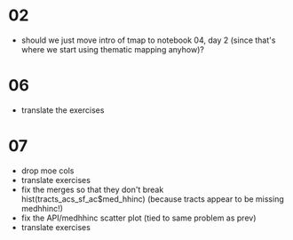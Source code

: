 # 02
- should we just move intro of tmap to notebook 04, day 2 (since that's where we start using thematic mapping anyhow)?

# 06
- translate the exercises


# 07
- drop moe cols
- translate exercises
- fix the merges so that they don't break hist(tracts_acs_sf_ac$med_hhinc) (because tracts appear to be missing medhhinc!)
- fix the API/medhhinc scatter plot (tied to same problem as prev)
- translate exercises

